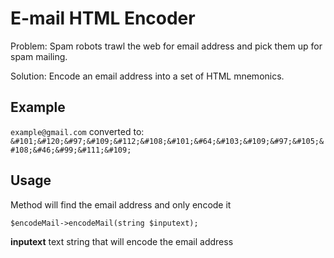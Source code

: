 # E-mail HTML Encoder

Problem:
Spam robots trawl the web for email address and pick them up for spam mailing.

Solution:
Encode an email address into a set of HTML mnemonics.

## Example
`example@gmail.com` converted to:
`&#101;&#120;&#97;&#109;&#112;&#108;&#101;&#64;&#103;&#109;&#97;&#105;&#108;&#46;&#99;&#111;&#109;`

## Usage

Method will find the email address and only encode it

```
$encodeMail->encodeMail(string $inputext);
```

__inputext__
    text string that will encode the email address



